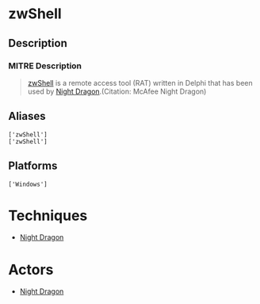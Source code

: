 
# zwShell

## Description

### MITRE Description

> [zwShell](https://attack.mitre.org/software/S0350) is a remote access tool (RAT) written in Delphi that has been used by [Night Dragon](https://attack.mitre.org/groups/G0014).(Citation: McAfee Night Dragon)

## Aliases

```
['zwShell']
['zwShell']
```

## Platforms

```
['Windows']
```

# Techniques


* [Night Dragon](../techniques/Night-Dragon.md)


# Actors


* [Night Dragon](../actors/Night-Dragon.md)

